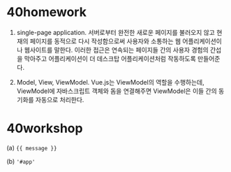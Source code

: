 # 40homework

1. single-page application. 서버로부터 완전한 새로운 페이지를 불러오지 않고 현재의 페이지를 동적으로 다시 작성함으로써 사용자와 소통하는 웹 어플리케이션이나 웹사이트를 말한다. 이러한 접근은 연속되는 페이지들 간의 사용자 경험의 간섭을 막아주고 어플리케이션이 더 데스크탑 어플리케이션처럼 작동하도록 만들어준다.

2. Model, View, ViewModel. Vue.js는 ViewModel의 역할을 수행하는데, ViewModel에 자바스크립트 객체와 돔을 연결해주면 ViewModel은 이들 간의 동기화를 자동으로 처리한다.



# 40workshop

(a) `{{ message }}`

(b) `'#app'`
